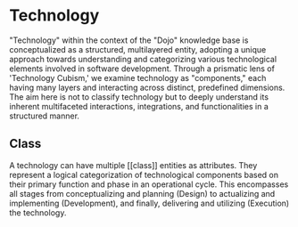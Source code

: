 # Technology

"Technology" within the context of the "Dojo" knowledge base is conceptualized as a structured, multilayered entity, adopting a unique approach towards understanding and categorizing various technological elements involved in software development. Through a prismatic lens of 'Technology Cubism,' we examine technology as "components," each having many layers and interacting across distinct, predefined dimensions. The aim here is not to classify technology but to deeply understand its inherent multifaceted interactions, integrations, and functionalities in a structured manner.

## Class

A technology can have multiple [[class]] entities as attributes. They represent a logical categorization of technological components based on their primary function and phase in an operational cycle. This encompasses all stages from conceptualizing and planning (Design) to actualizing and implementing (Development), and finally, delivering and utilizing (Execution) the technology.